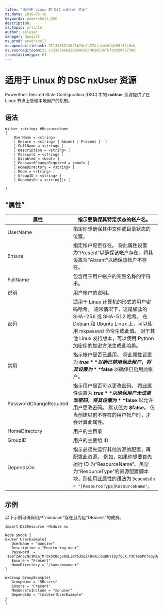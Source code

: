 ```yaml
---
title: "适用于 Linux 的 DSC nxUser 资源"
ms.date: 2016-05-16
keywords: powershell,DSC
description: 
ms.topic: article
author: eslesar
manager: dongill
ms.prod: powershell
ms.openlocfilehash: 7813185313845b74e2a37dfa4ec6bb109f32f0eb
ms.sourcegitcommit: c732e3ee6d2e0e9cd8c40105d6fbfd4d207b730d
translationtype: HT
---
```

# <a name="dsc-for-linux-nxuser-resource"></a>适用于 Linux 的 DSC nxUser 资源

PowerShell Desired State Configuration (DSC) 中的 **nxUser** 资源提供了在 Linux 节点上管理本地用户的机制。

## <a name="syntax"></a>语法

```
nxUser <string> #ResourceName
{
    UserName = <string>
    [ Ensure = <string> { Absent | Present }  ]
    [ FullName = <string> ]
    [ Description = <string> ]
    [ Password = <string> ]
    [ Disabled = <bool> ]
    [ PasswordChangeRequired = <bool> ]
    [ HomeDirectory = <string> ]
    [ Mode = <string> ]
    [ GroupID = <string> ]
    [ DependsOn = <string[]> ]

}
```

## <a name="properties"></a>“属性”

|  属性 |  指示要确保其特定状态的帐户名。 | 
|---|---|
| UserName| 指定你想确保其中文件或目录状态的位置。| 
| Ensure| 指定帐户是否存在。 将此属性设置为“Present”以确保该帐户存在，将其设置为“Absent”以确保该帐户不存在。| 
| FullName| 包含用于用户帐户的完整名称的字符串。| 
| 说明| 用户帐户的说明。| 
| 密码| 适用于 Linux 计算机的形式的用户密码哈希。 通常情况下，这是加盐的 SHA-256 或 SHA-512 哈希。 在 Debian 和 Ubuntu Linux 上，可以使用 mkpasswd 命令生成此值。 对于其他 Linux 发行版本，可以使用 Python 加密库的加密方法生成此哈希。| 
| 禁用| 指示帐户是否已启用。 将此属性设置为 **$true** 以确已禁用保此帐户，将其设置为 **$false** 以确保已启用此帐户。| 
| PasswordChangeRequired| 指示用户是否可以更改密码。 将此属性设置为 **$true** 以确保用户无法更改密码，将其设置为 **$false** 以允许用户更改密码。 默认值为 **$false**。 仅当创建以前不存在的用户帐户时，才会计算此属性。| 
| HomeDirectory| 用户的主目录| 
| GroupID| 用户的主要组 ID| 
| DependsOn | 指示必须先运行其他资源的配置，再配置此资源。 例如，如果你想要首先运行 ID 为“ResourceName”、类型为“ResourceType”的资源配置脚本块，则使用此属性的语法为 `DependsOn = "[ResourceType]ResourceName"`。| 

## <a name="example"></a>示例

以下示例可确保用户“monuser”存在且为组“DBusers”的成员。

```
Import-DSCResource -Module nx 

Node $node {
nxUser UserExample{
   UserName = "monuser"
   Description = "Monitoring user"
   Password  =    '$6$fZAne/Qc$MZejMrOxDK0ogv9SLiBP5J5qZFBvXLnDu8HY1Oy7ycX.Y3C7mGPUfeQy3A82ev3zIabhDQnj2ayeuGn02CqE/0'
   Ensure = "Present"
   HomeDirectory = "/home/monuser"
}
 
nxGroup GroupExample{
   GroupName = "DBusers"
   Ensure = "Present"
   MembersToInclude = "monuser"
   DependsOn = "[nxUser]UserExample"            
}
}
```

